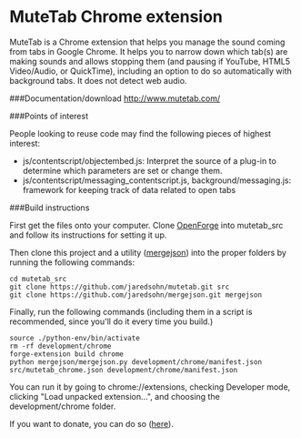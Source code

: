 MuteTab Chrome extension
=======

MuteTab is a Chrome extension that helps you manage the sound coming from tabs in Google Chrome. It helps you to narrow down which tab(s) are making sounds and allows stopping them (and pausing if YouTube, HTML5 Video/Audio, or QuickTime), including an option to do so automatically with background tabs.  It does not detect web audio.

###Documentation/download
http://www.mutetab.com/

###Points of interest

People looking to reuse code may find the following pieces of highest interest:

* js/contentscript/objectembed.js: Interpret the source of a plug-in to determine which parameters are set or change them.
* js/contentscript/messaging_contentscript.js, background/messaging.js: framework for keeping track of data related to open tabs

###Build instructions

First get the files onto your computer.  Clone [OpenForge](https://github.com/trigger-corp/browser-extensions) into mutetab_src and follow its instructions for setting it up.

Then clone this project and a utility ([mergejson](https://github.com/jaredsohn/mergejson)) into the proper folders by running the following commands:

```
cd mutetab_src
git clone https://github.com/jaredsohn/mutetab.git src
git clone https://github.com/jaredsohn/mergejson.git mergejson
```

Finally, run the following commands (including them in a script is recommended, since you'll do it every time you build.)

```
source ./python-env/bin/activate
rm -rf development/chrome
forge-extension build chrome
python mergejson/mergejson.py development/chrome/manifest.json src/mutetab_chrome.json development/chrome/manifest.json
```

You can run it by going to chrome://extensions, checking Developer mode, clicking "Load unpacked extension...", and choosing the development/chrome folder.

If you want to donate, you can do so ([here](http://www.mutetab.com/donate.html)).

